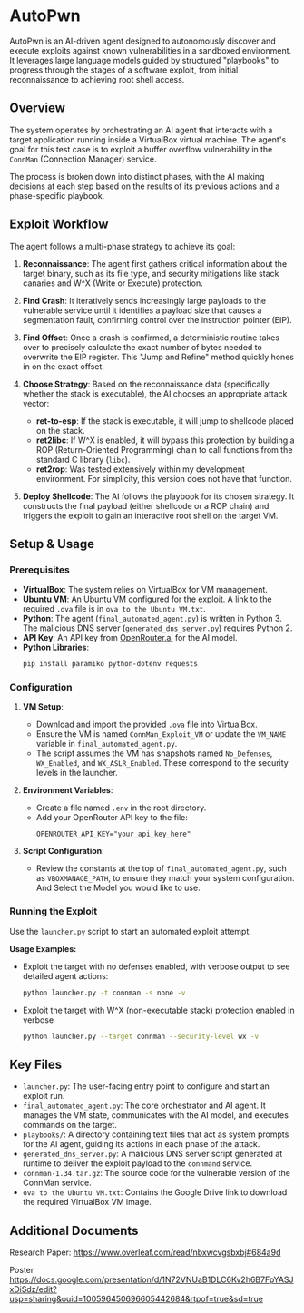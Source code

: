 # AutoPwn
AutoPwn is an AI-driven agent designed to autonomously discover and execute exploits against known vulnerabilities in a sandboxed environment. It leverages large language models guided by structured "playbooks" to progress through the stages of a software exploit, from initial reconnaissance to achieving root shell access.

## Overview

The system operates by orchestrating an AI agent that interacts with a target application running inside a VirtualBox virtual machine. The agent's goal for this test case is to exploit a buffer overflow vulnerability in the `ConnMan` (Connection Manager) service.

The process is broken down into distinct phases, with the AI making decisions at each step based on the results of its previous actions and a phase-specific playbook.

## Exploit Workflow

The agent follows a multi-phase strategy to achieve its goal:

1.  **Reconnaissance**: The agent first gathers critical information about the target binary, such as its file type, and security mitigations like stack canaries and W^X (Write or Execute) protection.

2.  **Find Crash**: It iteratively sends increasingly large payloads to the vulnerable service until it identifies a payload size that causes a segmentation fault, confirming control over the instruction pointer (EIP).

3.  **Find Offset**: Once a crash is confirmed, a deterministic routine takes over to precisely calculate the exact number of bytes needed to overwrite the EIP register. This "Jump and Refine" method quickly hones in on the exact offset.

4.  **Choose Strategy**: Based on the reconnaissance data (specifically whether the stack is executable), the AI chooses an appropriate attack vector:
    *   **ret-to-esp**: If the stack is executable, it will jump to shellcode placed on the stack.
    *   **ret2libc**: If W^X is enabled, it will bypass this protection by building a ROP (Return-Oriented Programming) chain to call functions from the standard C library (`libc`).
    *   **ret2rop**: Was tested extensively within my development environment. For simplicity, this version does not have that function. 

5.  **Deploy Shellcode**: The AI follows the playbook for its chosen strategy. It constructs the final payload (either shellcode or a ROP chain) and triggers the exploit to gain an interactive root shell on the target VM.

## Setup & Usage

### Prerequisites
*   **VirtualBox**: The system relies on VirtualBox for VM management.
*   **Ubuntu VM**: An Ubuntu VM configured for the exploit. A link to the required `.ova` file is in `ova to the Ubuntu VM.txt`.
*   **Python**: The agent (`final_automated_agent.py`) is written in Python 3. The malicious DNS server (`generated_dns_server.py`) requires Python 2.
*   **API Key**: An API key from [OpenRouter.ai](https://openrouter.ai/) for the AI model.
*   **Python Libraries**:
    ```bash
    pip install paramiko python-dotenv requests
    ```

### Configuration

1.  **VM Setup**:
    *   Download and import the provided `.ova` file into VirtualBox.
    *   Ensure the VM is named `ConnMan_Exploit_VM` or update the `VM_NAME` variable in `final_automated_agent.py`.
    *   The script assumes the VM has snapshots named `No_Defenses`, `WX_Enabled`, and `WX_ASLR_Enabled`. These correspond to the security levels in the launcher.

2.  **Environment Variables**:
    *   Create a file named `.env` in the root directory.
    *   Add your OpenRouter API key to the file:
        ```
        OPENROUTER_API_KEY="your_api_key_here"
        ```

3.  **Script Configuration**:
    *   Review the constants at the top of `final_automated_agent.py`, such as `VBOXMANAGE_PATH`, to ensure they match your system configuration. And Select the Model you would like to use. 

### Running the Exploit

Use the `launcher.py` script to start an automated exploit attempt.

**Usage Examples:**

*   Exploit the target with no defenses enabled, with verbose output to see detailed agent actions:
    ```bash
    python launcher.py -t connman -s none -v
    ```

*   Exploit the target with W^X (non-executable stack) protection enabled in verbose
    ```bash
    python launcher.py --target connman --security-level wx -v
    ```

## Key Files

*   `launcher.py`: The user-facing entry point to configure and start an exploit run.
*   `final_automated_agent.py`: The core orchestrator and AI agent. It manages the VM state, communicates with the AI model, and executes commands on the target.
*   `playbooks/`: A directory containing text files that act as system prompts for the AI agent, guiding its actions in each phase of the attack.
*   `generated_dns_server.py`: A malicious DNS server script generated at runtime to deliver the exploit payload to the `connmand` service.
*   `connman-1.34.tar.gz`: The source code for the vulnerable version of the ConnMan service.
*   `ova to the Ubuntu VM.txt`: Contains the Google Drive link to download the required VirtualBox VM image.


## Additional Documents
Research Paper:
https://www.overleaf.com/read/nbxwcvgsbxbj#684a9d

Poster
https://docs.google.com/presentation/d/1N72VNUaB1DLC6Kv2h6B7FpYASJxDiSdz/edit?usp=sharing&ouid=100596450696605442684&rtpof=true&sd=true
